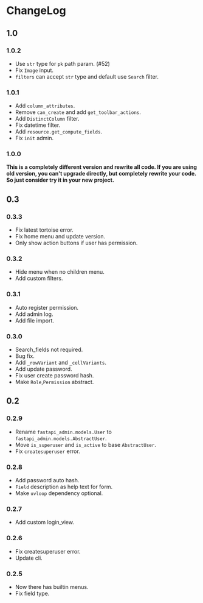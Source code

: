 # ChangeLog

## 1.0

### 1.0.2

- Use `str` type for `pk` path param. (#52)
- Fix `Image` input.
- `filters` can accept `str` type and default use `Search` filter.

### 1.0.1

- Add `column_attributes`.
- Remove `can_create` and add `get_toolbar_actions`.
- Add `DistinctColumn` filter.
- Fix datetime filter.
- Add `resource.get_compute_fields`.
- Fix `init` admin.

### 1.0.0

**This is a completely different version and rewrite all code. If you are using old version, you can't upgrade directly,
but completely rewrite your code. So just consider try it in your new project.**

## 0.3

### 0.3.3

- Fix latest tortoise error.
- Fix home menu and update version.
- Only show action buttons if user has permission.

### 0.3.2

- Hide menu when no children menu.
- Add custom filters.

### 0.3.1

- Auto register permission.
- Add admin log.
- Add file import.

### 0.3.0

- Search_fields not required.
- Bug fix.
- Add `_rowVariant` and `_cellVariants`.
- Add update password.
- Fix user create password hash.
- Make `Role`,`Permission` abstract.

## 0.2

### 0.2.9

- Rename `fastapi_admin.models.User` to `fastapi_admin.models.AbstractUser`.
- Move `is_superuser` and `is_active` to base `AbstractUser`.
- Fix `createsuperuser` error.

### 0.2.8

- Add password auto hash.
- `Field` description as help text for form.
- Make `uvloop` dependency optional.

### 0.2.7

- Add custom login_view.

### 0.2.6

- Fix createsuperuser error.
- Update cli.

### 0.2.5

- Now there has builtin menus.
- Fix field type.
